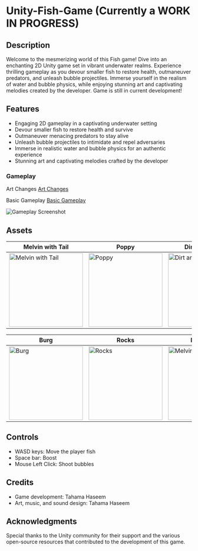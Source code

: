 

# Unity-Fish-Game (Currently a WORK IN PROGRESS)

## Description
Welcome to the mesmerizing world of this Fish game! Dive into an enchanting 2D Unity game set in vibrant underwater realms. Experience thrilling gameplay as you devour smaller fish to restore health, outmaneuver predators, and unleash bubble projectiles. Immerse yourself in the realism of water and bubble physics, while enjoying stunning art and captivating melodies created by the developer. Game is still in current development!

## Features
- Engaging 2D gameplay in a captivating underwater setting
- Devour smaller fish to restore health and survive
- Outmaneuver menacing predators to stay alive
- Unleash bubble projectiles to intimidate and repel adversaries
- Immerse in realistic water and bubble physics for an authentic experience
- Stunning art and captivating melodies crafted by the developer

### Gameplay

Art Changes
[Art Changes](https://github.com/tahamahaseem/Unity-Fish-Game/assets/52297139/4ac2712c-082e-4681-928e-f1ad64b52b91)

Basic Gameplay
[Basic Gameplay](https://github.com/tahamahaseem/Unity-Fish-Game/assets/52297139/ad3ecf63-fc69-495a-97bb-349aa4b7a41e)

![Gameplay Screenshot](https://github.com/tahamahaseem/Unity-Fish-Game/assets/52297139/1be1e661-8b3d-44fb-b269-c1d8e2b2a007)


## Assets

| Melvin with Tail              | Poppy                       | Dirt and Grass               | Shroud Tiles - Brown          |
|------------------------------|-----------------------------|------------------------------|------------------------------|
| <img src="https://github.com/tahamahaseem/Unity-Fish-Game/assets/52297139/ecb6f5b0-1201-49a2-99a8-8dbaf83a5940" alt="Melvin with Tail" width="200" /> | <img src="https://github.com/tahamahaseem/Unity-Fish-Game/assets/52297139/d8fcc3d7-38ab-45e9-aad7-c344db6ae101" alt="Poppy" width="200" /> | <img src="https://github.com/tahamahaseem/Unity-Fish-Game/assets/52297139/5f4c326c-96e8-43cd-b958-e9386989c5a1" alt="Dirt and Grass" width="200" /> | <img src="https://github.com/tahamahaseem/Unity-Fish-Game/assets/52297139/0f67de09-fb3b-4386-a700-c7e2ad9e5612" alt="Shroud Tiles - Brown" width="200" /> |

| Burg                         | Rocks                       | Melvin Dp                    |
|------------------------------|-----------------------------|------------------------------|
| <img src="https://github.com/tahamahaseem/Unity-Fish-Game/assets/52297139/5750de76-700a-4fa2-970f-3300dc6cff84" alt="Burg" width="200" /> | <img src="https://github.com/tahamahaseem/Unity-Fish-Game/assets/52297139/6d22d1b9-af7b-40ee-a01f-b208e7f40fe7" alt="Rocks" width="200" /> | <img src="https://github.com/tahamahaseem/Unity-Fish-Game/assets/52297139/63f56c7c-89fd-4583-bd4a-9ad880df9dbe" alt="Melvin Dp" width="200" /> |


## Controls
- WASD keys: Move the player fish
- Space bar: Boost
- Mouse Left Click: Shoot bubbles

## Credits
- Game development: Tahama Haseem
- Art, music, and sound design: Tahama Haseem

## Acknowledgments
Special thanks to the Unity community for their support and the various open-source resources that contributed to the development of this game.
